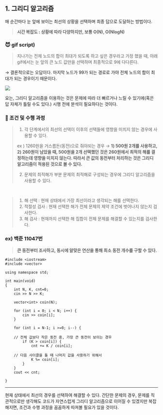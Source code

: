 ## 1. 그리디 알고리즘
매 순간마다 눈 앞에 보이는 최선의 상황을 선택하며 최종 답으로 도달하는 방법이다.
> **시간 복잡도 : 상황에 따라 다양하지만, 보통 O(N), O(NlogN)**

### 😈 gif script)
>지나가는 전체 노드의 합이 최대가 되도록 하고 싶은 경우라고 가정 했을 때, 아래 gif에서는 눈 앞의 큰 노드 값만을 선택하며 최종적으로 9에 다다른다.

→ 결론적으로는 오답이다. 마지막 노드가 99가 되는 경로로 가야 전체 노드의 합이 최대가 되는 경우이기 때문이다.

![](https://velog.velcdn.com/images/blueshj610/post/6b7ba44c-a4d6-4708-87e0-5ac8c0a4bfd1/image.gif)


요는, 그리디 알고리즘을 이용하는 것은 문제에 따라 더 빠르거나 느릴 수 있기에(혹은 답 자체가 틀릴 수도 있다.) 시행 전에 분석이 필요하다는 것이다.

### 👿 조건 및 수행 과정
> 
>1. 각 단계에서의 최선의 선택이 이후의 선택들에 영향을 미치지 않는 경우에 사용할 수 있다.
>
>ex ) 1260원을 거스름돈(동전)으로 줘야되는 경우
>→ **1) 500원 2개를 사용하고, 2) 260원이 남았을 때, 500원을 2개 선택했던 것은 260원에서 최적의 해를 결정하는데 영향을 미치지 않는다. 따라서 큰 값의 동전부터 처리하는 것은 그리디 알고리즘이 적용된 것으로 볼 수 있다.**
>
>2. 문제의 최적해가 부분 문제의 최적해로 구성되는 경우에 그리디 알고리즘을 사용할 수 있다.

<br>

>1. 해 선택 : 현재 상태에서 가장 최선이라고 생각되는 해를 선택한다.
>2. 적절성 검사 : 현재 선택한 해가 전체 문제의 제약 조건에 벗어나지 않는지 검사한다.
>3. 해 검사 : 현재까지 선택한 해 집합이 전체 문제를 해결할 수 있는지를 검사한다. 

### ex) 백준 11047번
> **큰 동전부터 조사하고, 동시에 알맞은 연산을 통해 최소 동전 개수를 구할 수 있다.**

```
#include <iostream>
#include <vector>

using namespace std;

int main(void)
{
    int N, K, cnt=0;
    cin >> N >> K;
    
    vector<int> coin(N);
    
    for (int i = 0; i < N; i++) {
        cin >> coin[i];
    }
    
    for (int i = N-1; i >=0; i--) {
    
    // 전체 값보다 작은 동전 중, 가장 큰 동전이 보이는 경우
        if (K > coin[i]) {
            cnt += K / coin[i];
            
    // 다음 사이클을 돌 때 나머지 값을 사용하기 위해서
            K %= coin[i];
        }
    }
    cout << cnt;

}
```

---
현재 상태에서 최선의 경우를 선택하여 해결할 수 있다. 간단한 문제의 경우, 문제를 직관적으로만 생각해도 코드가 자연스럽게 그리디 알고리즘으로 이어질 수 있겠지만 복잡해지면, 조건과 수행 과정을 꼼꼼하게 따져볼 필요가 있을 것이다.

